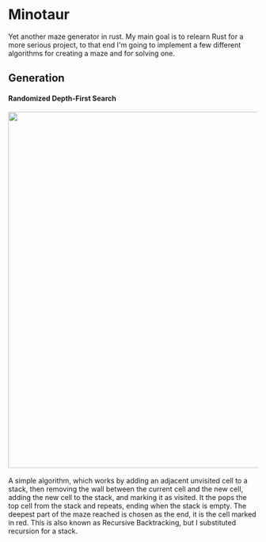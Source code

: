 # Minotaur

Yet another maze generator in rust. My main goal is to relearn Rust for a more serious project, 
to that end I'm going to implement a few different algorithms for creating a maze and for solving one.

## Generation
#### Randomized Depth-First Search
<img src="https://github.com/typio/minotaur/assets/26017543/0b071f20-d054-4b03-8979-09d5f6a92a5a" width="720"  />
</br></br>
A simple algorithm, which works by adding an adjacent unvisited cell to a stack, then removing the wall between the current cell and the new cell, adding the new cell to the stack, and marking it as visited. It the pops the top cell from the stack and repeats, ending when the stack is empty. The deepest part of the maze reached is chosen as the end, it is the cell marked in red. This is also known as Recursive Backtracking, but I substituted recursion for a stack.

